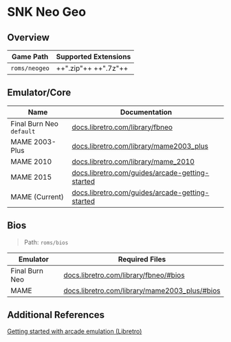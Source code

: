 # SNK Neo Geo

## Overview

| Game Path | Supported Extensions |
| --- | --- |
| `roms/neogeo` | ++".zip"++ ++".7z"++ |

## Emulator/Core

| Name | Documentation |
| --- | --- |
| Final Burn Neo &nbsp; `default` | [docs.libretro.com/library/fbneo](https://docs.libretro.com/library/fbneo/) |
| MAME 2003-Plus | [docs.libretro.com/library/mame2003_plus](https://docs.libretro.com/library/mame2003_plus/) |
| MAME 2010 | [docs.libretro.com/library/mame_2010](https://docs.libretro.com/library/mame_2010/) |
| MAME 2015 | [docs.libretro.com/guides/arcade-getting-started](https://docs.libretro.com/guides/arcade-getting-started/) |
| MAME (Current) | [docs.libretro.com/guides/arcade-getting-started](https://docs.libretro.com/guides/arcade-getting-started/) |

## Bios

> Path: `roms/bios`

| Emulator | Required Files | 
| --- | --- |
| Final Burn Neo | [docs.libretro.com/library/fbneo/#bios](https://docs.libretro.com/library/fbneo/#bios) |
| MAME | [docs.libretro.com/library/mame2003_plus/#bios](https://docs.libretro.com/library/mame2003_plus/#bios) |

## Additional References

[Getting started with arcade emulation (Libretro)](https://docs.libretro.com/guides/arcade-getting-started/)